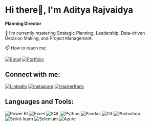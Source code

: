 # Hi there👋, I'm Aditya Rajvaidya
**Planning Director**

🌱 I’m currently mastering Strategic Planning, Leadership, Data-driven Decision Making, and Project Management.

📫 How to reach me:

[![Email](https://img.shields.io/badge/Email-D14836?style=for-the-badge&logo=gmail&logoColor=white)](mailto:adityarajvaidya58@gmail.com)
[![Portfolio](https://img.shields.io/badge/Portfolio-000000?style=for-the-badge&logo=codebasics&logoColor=white)](https://codebasics.io/portfolio/Aditya-Rajvaidya)

## Connect with me:
[![LinkedIn](https://img.shields.io/badge/LinkedIn-0077B5?style=for-the-badge&logo=linkedin&logoColor=white)](https://www.linkedin.com/in/aditya-rajvaidya-b13886205/)
[![Instagram](https://img.shields.io/badge/Instagram-E4405F?style=for-the-badge&logo=instagram&logoColor=white)](https://www.instagram.com/_a_d__d_y/)
[![HackerRank](https://img.shields.io/badge/HackerRank-2EC866?style=for-the-badge&logo=hackerrank&logoColor=white)](https://www.hackerrank.com/dashboard)

## Languages and Tools:
![Power BI](https://img.shields.io/badge/Power_BI-F2C811?style=for-the-badge&logo=powerbi&logoColor=black)
![Excel](https://img.shields.io/badge/Microsoft_Excel-217346?style=for-the-badge&logo=microsoft-excel&logoColor=white)
![SQL](https://img.shields.io/badge/SQL-4479A1?style=for-the-badge&logo=sql&logoColor=white)
![Python](https://img.shields.io/badge/Python-3776AB?style=for-the-badge&logo=python&logoColor=white)
![Pandas](https://img.shields.io/badge/Pandas-150458?style=for-the-badge&logo=pandas&logoColor=white)
![Git](https://img.shields.io/badge/Git-F05032?style=for-the-badge&logo=git&logoColor=white)
![Photoshop](https://img.shields.io/badge/Adobe_Photoshop-31A8FF?style=for-the-badge&logo=adobe-photoshop&logoColor=white)
![Scikit-learn](https://img.shields.io/badge/Scikit--learn-F7931E?style=for-the-badge&logo=scikit-learn&logoColor=white)
![Selenium](https://img.shields.io/badge/Selenium-43B02A?style=for-the-badge&logo=selenium&logoColor=white)
![Azure](https://img.shields.io/badge/Microsoft_Azure-0078D4?style=for-the-badge&logo=microsoft-azure&logoColor=white)

